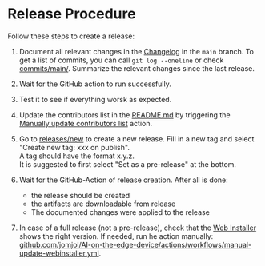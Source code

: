 # Release Procedure

Follow these steps to create a release:

1. Document all relevant changes in the [Changelog](https://github.com/jomjol/AI-on-the-edge-device/blob/main/Changelog.md) in the `main` branch.
   To get a list of commits, you can call `git log --oneline` or check [commits/main/](https://github.com/jomjol/AI-on-the-edge-device-docs/commits/main/). Summarize the relevant changes since the last release.
1. Wait for the GitHub action to run successfully.
1. Test it to see if everything worsk as expected.
1. Update the contributors list in the [README.md](https://github.com/jomjol/AI-on-the-edge-device7README.md) by triggering the [Manually update contributors list](https://github.com/jomjol/AI-on-the-edge-device/actions/workflows/manual-update-contributors-list.yaml) action.
1. Go to [releases/new](https://github.com/jomjol/AI-on-the-edge-device/releases/new) to create a new release.
   Fill in a new tag and select "Create new tag: xxx on publish".   
   A tag should have the format x.y.z.   
   It is suggested to first select "Set as a pre-release" at the bottom.
 
1. Wait for the GitHub-Action of release creation. After all is done:
    * the release should be created
    * the artifacts are downloadable from release 
    * The documented changes were applied to the release
1. In case of a full release (not a pre-release), check that the [Web Installer](https://jomjol.github.io/AI-on-the-edge-device) shows the right version. If needed, run he action manually: [github.com/jomjol/AI-on-the-edge-device/actions/workflows/manual-update-webinstaller.yml](https://github.com/jomjol/AI-on-the-edge-device/actions/workflows/manual-update-webinstaller.yml).
